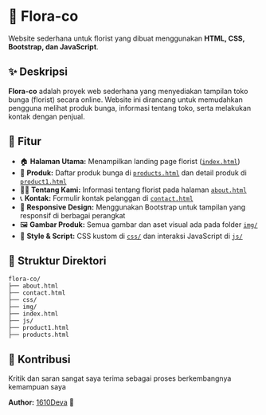 # 🌸 Flora-co

Website sederhana untuk florist yang dibuat menggunakan **HTML, CSS, Bootstrap, dan JavaScript**.

## ✨ Deskripsi

**Flora-co** adalah proyek web sederhana yang menyediakan tampilan toko bunga (florist) secara online. Website ini dirancang untuk memudahkan pengguna melihat produk bunga, informasi tentang toko, serta melakukan kontak dengan penjual.

## 🚀 Fitur

- 🏠 **Halaman Utama:** Menampilkan landing page florist ([`index.html`](https://github.com/1610Deva/flora-co/blob/main/index.html))
- 💐 **Produk:** Daftar produk bunga di [`products.html`](https://github.com/1610Deva/flora-co/blob/main/products.html) dan detail produk di [`product1.html`](https://github.com/1610Deva/flora-co/blob/main/product1.html)
- 👩‍💼 **Tentang Kami:** Informasi tentang florist pada halaman [`about.html`](https://github.com/1610Deva/flora-co/blob/main/about.html)
- 📞 **Kontak:** Formulir kontak pelanggan di [`contact.html`](https://github.com/1610Deva/flora-co/blob/main/contact.html)
- 📱 **Responsive Design:** Menggunakan Bootstrap untuk tampilan yang responsif di berbagai perangkat
- 🖼️ **Gambar Produk:** Semua gambar dan aset visual ada pada folder [`img/`](https://github.com/1610Deva/flora-co/tree/main/img)
- 🎨 **Style & Script:** CSS kustom di [`css/`](https://github.com/1610Deva/flora-co/tree/main/css) dan interaksi JavaScript di [`js/`](https://github.com/1610Deva/flora-co/tree/main/js)

## 📁 Struktur Direktori

```
flora-co/
├── about.html
├── contact.html
├── css/
├── img/
├── index.html
├── js/
├── product1.html
├── products.html
```

## 🤝 Kontribusi

Kritik dan saran sangat saya terima sebagai proses berkembangnya kemampuan saya

**Author:** [1610Deva](https://github.com/1610Deva) 🌷
